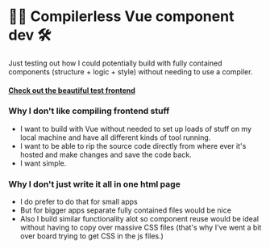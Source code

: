 # 👨‍💻 Compilerless Vue component dev 🛠️
Just testing out how I could potentially build with fully contained components (structure + logic + style) without needing to use a compiler.

#### [Check out the beautiful test frontend](https://zackakil.github.io/compilerless-vue-component-dev/)

### Why I don't like compiling frontend stuff
- I want to build with Vue without needed to set up loads of stuff on my local machine and have all different kinds of tool running. 
- I want to be able to rip the source code directly from where ever it's hosted and make changes and save the code back.
- I want simple.

### Why I don't just write it all in one html page
- I do prefer to do that for small apps
- But for bigger apps separate fully contained files would be nice
- Also I build similar functionality alot so component reuse would be ideal without having to copy over massive CSS files (that's why I've went a bit over board trying to get CSS in the js files.)

